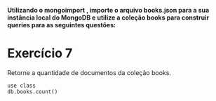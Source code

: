 **Utilizando o mongoimport , importe o arquivo books.json para a sua instância local do MongoDB e utilize a coleção books para construir queries para as seguintes questões:**

# Exercício 7
Retorne a quantidade de documentos da coleção books.

```
use class
db.books.count()
```